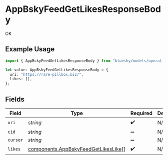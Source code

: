 # AppBskyFeedGetLikesResponseBody

OK

## Example Usage

```typescript
import { AppBskyFeedGetLikesResponseBody } from "bluesky/models/operations";

let value: AppBskyFeedGetLikesResponseBody = {
  uri: "https://rare-pillbox.biz/",
  likes: [],
};
```

## Fields

| Field                                                                                      | Type                                                                                       | Required                                                                                   | Description                                                                                |
| ------------------------------------------------------------------------------------------ | ------------------------------------------------------------------------------------------ | ------------------------------------------------------------------------------------------ | ------------------------------------------------------------------------------------------ |
| `uri`                                                                                      | *string*                                                                                   | :heavy_check_mark:                                                                         | N/A                                                                                        |
| `cid`                                                                                      | *string*                                                                                   | :heavy_minus_sign:                                                                         | N/A                                                                                        |
| `cursor`                                                                                   | *string*                                                                                   | :heavy_minus_sign:                                                                         | N/A                                                                                        |
| `likes`                                                                                    | [components.AppBskyFeedGetLikesLike](../../models/components/appbskyfeedgetlikeslike.md)[] | :heavy_check_mark:                                                                         | N/A                                                                                        |